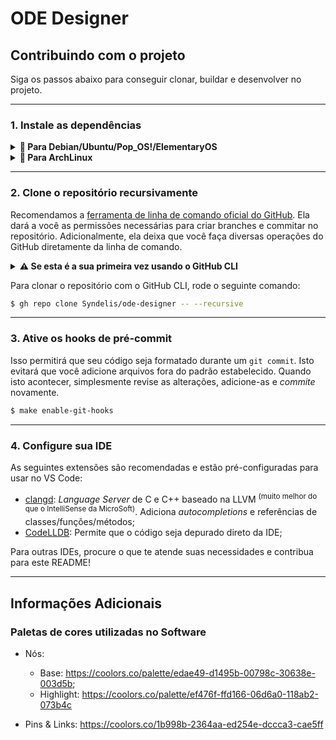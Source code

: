 # ODE Designer

## Contribuindo com o projeto

Siga os passos abaixo para conseguir clonar, buildar e desenvolver no projeto.

---

### <b> 1. Instale as dependências </b>

<details>
<summary><b>🐧 Para Debian/Ubuntu/Pop_OS!/ElementaryOS</b></summary>

```sh
$ sudo apt install build-essential cmake clang clang-format clang-tidy clangd
$ case $XDG_SESSION_TYPE in
    x11) sudo apt install xorg-dev ;;
    wayland) sudo apt install libwayland-dev libxkbcommon-dev wayland-protocols extra-cmake-modules;;
    *) echo "Não foi possível determinar o tipo de sessão que está sendo usada" ;;
esac
```
</details>

<details>
<summary><b>🐧 Para ArchLinux</b></summary>

```sh
$ sudo pacman -S gcc make cmake clang
$ case $XDG_SESSION_TYPE in
    x11) sudo pacman -S libx11 ;;
    wayland) sudo pacman -S wayland ;;
    *) echo "Não foi possível determinar o tipo de sessão que está sendo usada" ;;
esac
```
</details>

---

### <b> 2. Clone o repositório recursivamente </b>

Recomendamos a [ferramenta de linha de comando oficial do GitHub](https://cli.github.com/). Ela dará a você as permissões necessárias para criar branches e commitar no repositório. Adicionalmente, ela deixa que você faça diversas operações do GitHub diretamente da linha de comando.

<details>
<summary><b>⚠️ Se esta é a sua primeira vez usando o GitHub CLI</b></summary>

Rode o seguinte comando para fazer login na ferramenta:

```sh
$ gh auth login
```

Aceite sempre as primeiras opções (autenticação por HTTP, Abrir um Browser, etc.). Fique atento ao código que aparecerá no terminal. Você deve copiá-lo e colá-lo no navegador.

</details>

Para clonar o repositório com o GitHub CLI, rode o seguinte comando:

```sh
$ gh repo clone Syndelis/ode-designer -- --recursive
```

---

### <b> 3. Ative os hooks de pré-commit </b>

Isso permitirá que seu código seja formatado durante um `git commit`. Isto evitará que você adicione arquivos fora do padrão estabelecido. Quando isto acontecer, simplesmente revise as alterações, adicione-as e _commite_ novamente.

```sh
$ make enable-git-hooks
```

---

### <b> 4. Configure sua IDE </b>

As seguintes extensões são recomendadas e estão pré-configuradas para usar no VS Code:

- [clangd](https://marketplace.visualstudio.com/items?itemName=llvm-vs-code-extensions.vscode-clangd): _Language Server_ de C e C++ baseado na LLVM <sup>(muito melhor do que o IntelliSense da MicroSoft)</sup>. Adiciona _autocompletions_ e referências de classes/funções/métodos;
- [CodeLLDB](https://marketplace.visualstudio.com/items?itemName=vadimcn.vscode-lldb): Permite que o código seja depurado direto da IDE;

Para outras IDEs, procure o que te atende suas necessidades e contribua para este README!

---

## Informações Adicionais

### Paletas de cores utilizadas no Software

- Nós:
    - Base: https://coolors.co/palette/edae49-d1495b-00798c-30638e-003d5b;
    - Highlight: https://coolors.co/palette/ef476f-ffd166-06d6a0-118ab2-073b4c

- Pins & Links: https://coolors.co/1b998b-2364aa-ed254e-dccca3-cae5ff
